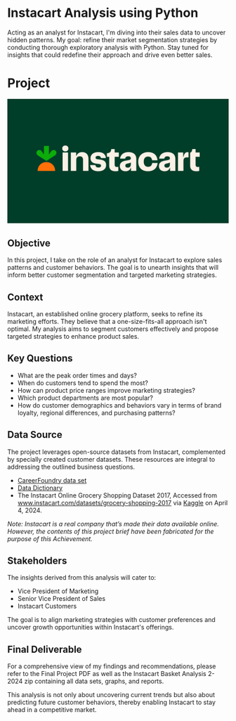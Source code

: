 # Instacart Analysis using Python
Acting as an analyst for Instacart, I'm diving into their sales data to uncover hidden patterns. My goal: refine their market segmentation strategies by conducting thorough exploratory analysis with Python. Stay tuned for insights that could redefine their approach and drive even better sales.
# Project
![Instacart logo](https://github.com/katiedallarosa/InstacartAnalysis-Python/blob/main/03-Instacart-Logo-Kale-1.webp)
## Objective
In this project, I take on the role of an analyst for Instacart to explore sales patterns and customer behaviors. The goal is to unearth insights that will inform better customer segmentation and targeted marketing strategies.
## Context
Instacart, an established online grocery platform, seeks to refine its marketing efforts. They believe that a one-size-fits-all approach isn't optimal. My analysis aims to segment customers effectively and propose targeted strategies to enhance product sales.
## Key Questions
- What are the peak order times and days?
- When do customers tend to spend the most?
- How can product price ranges improve marketing strategies?
- Which product departments are most popular?
- How do customer demographics and behaviors vary in terms of brand loyalty, regional differences, and purchasing patterns?
## Data Source
The project leverages open-source datasets from Instacart, complemented by specially created customer datasets. These resources are integral to addressing the outlined business questions.
- [CareerFoundry data set](https://s3.amazonaws.com/coach-courses-us/public/courses/data-immersion/A4/A4_Data_Assets/customers.zip)
- [Data Dictionary](https://gist.github.com/jeremystan/c3b39d947d9b88b3ccff3147dbcf6c6b)
- The Instacart Online Grocery Shopping Dataset 2017, Accessed from www.instacart.com/datasets/grocery-shopping-2017 via [Kaggle](https://www.kaggle.com/datasets/psparks/instacart-market-basket-analysis) on April 4, 2024.

_Note: Instacart is a real company that’s made their data available online. However, the contents of this project brief have been fabricated for the purpose of this Achievement._
## Stakeholders
The insights derived from this analysis will cater to:
- Vice President of Marketing
- Senior Vice President of Sales
- Instacart Customers

The goal is to align marketing strategies with customer preferences and uncover growth opportunities within Instacart's offerings.
## Final Deliverable
For a comprehensive view of my findings and recommendations, please refer to the Final Project PDF as well as the Instacart Basket Analysis 2-2024 zip containing all data sets, graphs, and reports.

This analysis is not only about uncovering current trends but also about predicting future customer behaviors, thereby enabling Instacart to stay ahead in a competitive market.
